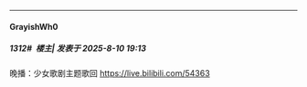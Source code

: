 ﻿
*****

####  GrayishWh0  
##### 1312#         楼主| 发表于 2025-8-10 19:13

晚播：少女歌剧主题歌回 https://live.bilibili.com/54363

